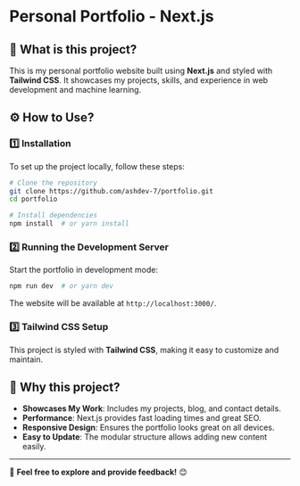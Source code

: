 # Personal Portfolio - Next.js

## 📌 What is this project?
This is my personal portfolio website built using **Next.js** and styled with **Tailwind CSS**. It showcases my projects, skills, and experience in web development and machine learning.

## ⚙️ How to Use?

### 1️⃣ Installation
To set up the project locally, follow these steps:
```bash
# Clone the repository
git clone https://github.com/ashdev-7/portfolio.git
cd portfolio

# Install dependencies
npm install  # or yarn install
```

### 2️⃣ Running the Development Server
Start the portfolio in development mode:
```bash
npm run dev  # or yarn dev
```
The website will be available at `http://localhost:3000/`.

### 3️⃣ Tailwind CSS Setup
This project is styled with **Tailwind CSS**, making it easy to customize and maintain.

## 🤔 Why this project?
- **Showcases My Work**: Includes my projects, blog, and contact details.
- **Performance**: Next.js provides fast loading times and great SEO.
- **Responsive Design**: Ensures the portfolio looks great on all devices.
- **Easy to Update**: The modular structure allows adding new content easily.

---
🚀 **Feel free to explore and provide feedback!** 😊
